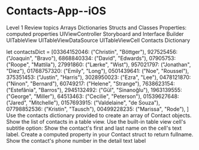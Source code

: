 # Contacts-App--iOS

Level 1
Review topics
Arrays
Dictionaries
Structs and Classes
Properties: computed properties
UIViewController
Storyboard and Interface Builder
UITableView
UITableViewDataSource
UITableViewCell
Contacts Dictionary

let contactsDict = [03364152046: ("Christin", "Böttger"),
                    927525456: ("Joaquin", "Bravo"),
                    6868840334: ("David", "Edwards"),
                    07905753: ("Roope", "Mattila"),
                    27991860: ("Lærke", "Wist"),
                    957021797: ("Jonathan", "Diez"),
                    01768757320: ("Emily", "Long"),
                    0501439641: ("Noe", "Roussel"),
                    375351453: ("Justin", "Harris"),
                    3028950023: ("Ezra", "Lee"),
                    0478121870: ("Ninon", "Bernard"),
                    60749217: ("Helene", "Strange"),
                    7638623154: ("Estefânia", "Barros"),
                    2945132492: ("Gül", "Sinanoğlu"),
                    1963139555: ("George", "Miller"),
                    64513463: ("Cecilie", "Peterson"),
                    01539627648: ("Jared", "Mitchelle"),
                    0157693915: ("Valdelaine", "de Souza"),
                    07798852536: ("Kristin", "Tausch"),
                    00499228235: ("Marissa", "Rode"),
]
Use the contacts dictionary provided to create an array of Contact objects.
Show the list of contacts in a table view.
Use the built-in table view cell's subtitle option:
Show the contact's first and last name on the cell's text label. Create a computed property in your Contact struct to return fullname.
Show the contact's phone number in the detail text label
